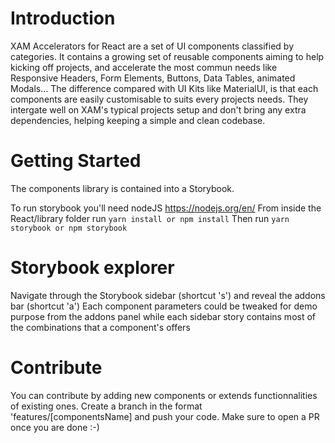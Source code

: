 # Introduction

XAM Accelerators for React are a set of UI components classified by categories. It contains a growing set of reusable components aiming to help kicking off projects, and accelerate the most commun needs like Responsive Headers, Form Elements, Buttons, Data Tables, animated Modals...
The difference compared with UI Kits like MaterialUI, is that each components are easily customisable to suits every projects needs. They intergate well on XAM's typical projects setup and don't bring any extra dependencies, helping keeping a simple and clean codebase.

# Getting Started

The components library is contained into a Storybook.

To run storybook you'll need nodeJS https://nodejs.org/en/
From inside the React/library folder run
`yarn install or npm install`
Then run
`yarn storybook or npm storybook`

# Storybook explorer

Navigate through the Storybook sidebar (shortcut 's') and reveal the addons bar (shortcut 'a')
Each component parameters could be tweaked for demo purpose from the addons panel while each sidebar story contains most of the combinations that a component's offers

# Contribute

You can contribute by adding new components or extends functionnalities of existing ones. Create a branch in the format 'features/[componentsName] and push your code. Make sure to open a PR once you are done :-)
